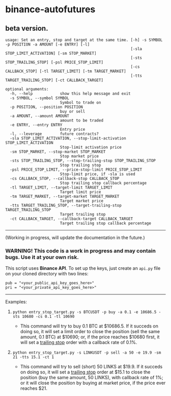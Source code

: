 # binance-autofutures
## beta version.

```
usage: Set an entry, stop and target at the same time. [-h] -s SYMBOL -p POSITION -a AMOUNT [-e ENTRY] [-l]
                                                       [-sla STOP_LIMIT_ACTIVATION] [-sm STOP_MARKET]
                                                       [-sts STOP_TRAILING_STOP] [-psl PRICE_STOP_LIMIT]
                                                       [-cs CALLBACK_STOP] [-tl TARGET_LIMIT] [-tm TARGET_MARKET]
                                                       [-tts TARGET_TRAILING_STOP] [-ct CALLBACK_TARGET]

optional arguments:
  -h, --help            show this help message and exit
  -s SYMBOL, --symbol SYMBOL
                        Symbol to trade on
  -p POSITION, --position POSITION
                        buy or sell
  -a AMOUNT, --amount AMOUNT
                        amount to be traded
  -e ENTRY, --entry ENTRY
                        Entry price
  -l, --leverage        future contracts?
  -sla STOP_LIMIT_ACTIVATION, --stop-limit-activation STOP_LIMIT_ACTIVATION
                        Stop-limit activation price
  -sm STOP_MARKET, --stop-market STOP_MARKET
                        Stop market price
  -sts STOP_TRAILING_STOP, --stop-trailing-stop STOP_TRAILING_STOP
                        Stop trailing stop
  -psl PRICE_STOP_LIMIT, --price-stop-limit PRICE_STOP_LIMIT
                        Stop-limit price, if -sla is used
  -cs CALLBACK_STOP, --callback-stop CALLBACK_STOP
                        Stop trailing stop callback percentage
  -tl TARGET_LIMIT, --target-limit TARGET_LIMIT
                        Target limit price
  -tm TARGET_MARKET, --target-market TARGET_MARKET
                        Target market price
  -tts TARGET_TRAILING_STOP, --target-trailing-stop TARGET_TRAILING_STOP
                        Target trailing stop
  -ct CALLBACK_TARGET, --callback-target CALLBACK_TARGET
                        Target trailing stop callback percentage
```
---

(Working in progress, will update the documentation in the future.)
### WARNING! This code is a work in progress and may contain bugs. Use it at your own risk.

This script uses **Binance API**. To set up the keys, just create an `api.py` file on your cloned directory with two lines:

```
pub = "<your_public_api_key_goes_here>"
pri = "<your_private_api_key_goes_here>"
```

---

Examples: 
1. `python entry_stop_target.py -s BTCUSDT -p buy -a 0.1 -e 10686.5 -sts 10680 -cs 0.1 -tl 10690`

    * This command will try to buy 0.1 BTC at $10686.5. If it succeds on doing so, it will set a limit order to close the position (sell the same amount, 0.1 BTC) at $10690; or, if the price reaches $10680 first, it will set a [trailing stop](https://www.binance.com/en/support/faq/360042299292) order with a callback rate of 0.1%.

2. `python entry_stop_target.py -s LINKUSDT -p sell -a 50 -e 19.9 -sm 21 -tts 15.1 -ct 1`

    * This command will try to sell (short) 50 LINKS at $19.9. If it succeds on doing so, it will set a [trailing stop](https://www.binance.com/en/support/faq/360042299292) order at $15.1 to close the position (buy the same amount, 50 LINKS), with callback rate of 1%; or it will close the position by buying at market price, if the price ever reaches $21.
